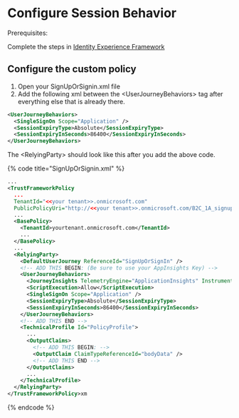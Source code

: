 # Configure Session Behavior

Prerequisites:&#x20;

Complete the steps in [Identity Experience Framework](identity-experience-framework.md)



## Configure the custom policy

1. Open your SignUpOrSignin.xml file
2. Add the following xml between the \<UserJourneyBehaviors> tag after everything else that is already there.

```xml
<UserJourneyBehaviors>
  <SingleSignOn Scope="Application" />
  <SessionExpiryType>Absolute</SessionExpiryType>
  <SessionExpiryInSeconds>86400</SessionExpiryInSeconds>
</UserJourneyBehaviors>
```

The \<RelyingParty> should look like this after you add the above code.

{% code title="SignUpOrSignin.xml" %}
```xml
...
<TrustFrameworkPolicy
  ...
  TenantId="<<your tenant>>.onmicrosoft.com"
  PublicPolicyUri="http://<<your tenant>>.onmicrosoft.com/B2C_1A_signup_signin">
  ...
  <BasePolicy>
    <TenantId>yourtenant.onmicrosoft.com</TenantId>
    ...
  </BasePolicy>
  ...
  <RelyingParty>
    <DefaultUserJourney ReferenceId="SignUpOrSignIn" />
    <!-- ADD THIS BEGIN: (Be sure to use your AppInsights Key) -->
    <UserJourneyBehaviors>
      <JourneyInsights TelemetryEngine="ApplicationInsights" InstrumentationKey="your-app-insights-key" DeveloperMode="false" ClientEnabled="false" ServerEnabled="true" TelemetryVersion="1.0.0" />
      <ScriptExecution>Allow</ScriptExecution>
      <SingleSignOn Scope="Application" />
      <SessionExpiryType>Absolute</SessionExpiryType>
      <SessionExpiryInSeconds>86400</SessionExpiryInSeconds>
    </UserJourneyBehaviors>
    <!-- ADD THIS END -->
    <TechnicalProfile Id="PolicyProfile">
      ...
      <OutputClaims>
        <!-- ADD THIS BEGIN: -->
        <OutputClaim ClaimTypeReferenceId="bodyData" />
        <!-- ADD THIS END -->
      </OutputClaims>
      ...
    </TechnicalProfile>
  </RelyingParty>
</TrustFrameworkPolicy>xm
```
{% endcode %}
